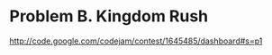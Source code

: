 Problem B. Kingdom Rush
=======================

http://code.google.com/codejam/contest/1645485/dashboard#s=p1
